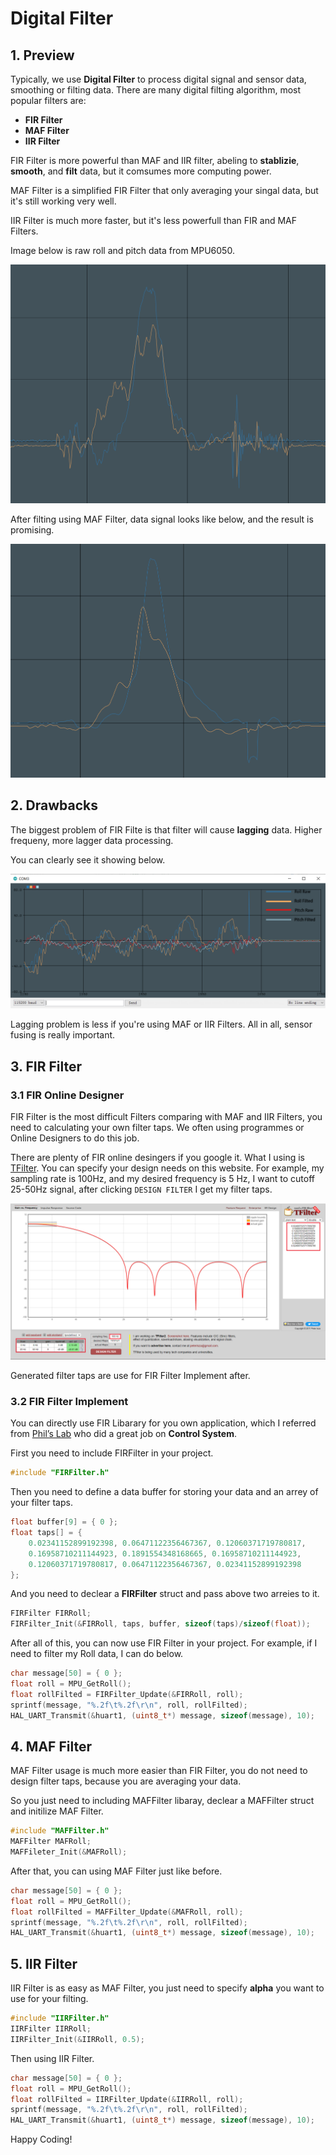 # Digital Filter

## 1. Preview

Typically, we use **Digital Filter** to process digital signal and sensor data, smoothing or filting data. There are many digital filting algorithm, most popular filters are:

- **FIR Filter**
- **MAF Filter**
- **IIR Filter**

FIR Filter is more powerful than MAF and IIR filter, abeling to **stablizie**, **smooth**, and **filt** data, but it comsumes more computing power.

MAF Filter is a simplified FIR Filter that only averaging your singal data, but it's still working very well.

IIR Filter is much more faster, but it's less powerfull than FIR and MAF Filters.

Image below is raw roll and pitch data from MPU6050.

![Raw-Data](Images/RollPitch.png)

After filting using MAF Filter, data signal looks like below, and the result is promising.

![Filted-Data](Images/FiltedData.png)

## 2. Drawbacks

The biggest problem of FIR Filte is that filter will cause **lagging** data. Higher frequeny, more lagger data processing.

You can clearly see it showing below.

![Drawback](Images/Drawback.png)

Lagging problem is less if you're using MAF or IIR Filters. All in all, sensor fusing is really important.

## 3. FIR Filter

### 3.1 FIR Online Designer

FIR Filter is the most difficult Filters comparing with MAF and IIR Filters, you need to calculating your own filter taps. We often using programmes or Online Designers to do this job.

There are plenty of FIR online desingers if you google it. What I using is [TFilter](http://t-filter.engineerjs.com). You can specify your design needs on this website. For example, my sampling rate is 100Hz, and my desired frequency is 5 Hz, I want to cutoff 25-50Hz signal, after clicking `DESIGN FILTER` I get my filter taps.

![TFilter](Images/TFilter.png)

Generated filter taps are use for FIR Filter Implement after.

### 3.2 FIR Filter Implement

You can directly use FIR Libarary for you own application, which I referred from [Phil’s Lab](https://www.youtube.com/channel/UCVryWqJ4cSlbTSETBHpBUWw) who did a great job on **Control System**.

First you need to include FIRFilter in your project.

```c
#include "FIRFilter.h"
```

Then you need to define a data buffer for storing your data and an arrey of your filter taps.

```c
float buffer[9] = { 0 };
float taps[] = {
    0.02341152899192398, 0.06471122356467367, 0.12060371719780817,
    0.16958710211144923, 0.1891554348168665, 0.16958710211144923,
    0.12060371719780817, 0.06471122356467367, 0.02341152899192398
};
```

And you need to declear a **FIRFilter** struct and pass above two arreies to it.

```c
FIRFilter FIRRoll;
FIRFilter_Init(&FIRRoll, taps, buffer, sizeof(taps)/sizeof(float));
```

After all of this, you can now use FIR Filter in your project. For example, if I need to filter my Roll data, I can do below.

```c
char message[50] = { 0 };
float roll = MPU_GetRoll();
float rollFilted = FIRFilter_Update(&FIRRoll, roll);
sprintf(message, "%.2f\t%.2f\r\n", roll, rollFilted);
HAL_UART_Transmit(&huart1, (uint8_t*) message, sizeof(message), 10);
```

## 4. MAF Filter

MAF Filter usage is much more easier than FIR Filter, you do not need to design filter taps, because you are averaging your data.

So you just need to including MAFFilter libaray, declear a MAFFilter struct and initilize MAF Filter.

```c
#include "MAFFilter.h"
MAFFilter MAFRoll;
MAFFileter_Init(&MAFRoll);
```

After that, you can using MAF Filter just like before.

```c
char message[50] = { 0 };
float roll = MPU_GetRoll();
float rollFilted = MAFFilter_Update(&MAFRoll, roll);
sprintf(message, "%.2f\t%.2f\r\n", roll, rollFilted);
HAL_UART_Transmit(&huart1, (uint8_t*) message, sizeof(message), 10);
```

## 5. IIR Filter

IIR Filter is as easy as MAF Filter, you just need to specify **alpha** you want to use for your filting.

```c
#include "IIRFilter.h"
IIRFilter IIRRoll;
IIRFilter_Init(&IIRRoll, 0.5);
```

Then using IIR Filter.

```c
char message[50] = { 0 };
float roll = MPU_GetRoll();
float rollFilted = IIRFilter_Update(&IIRRoll, roll);
sprintf(message, "%.2f\t%.2f\r\n", roll, rollFilted);
HAL_UART_Transmit(&huart1, (uint8_t*) message, sizeof(message), 10);
```

Happy Coding!
